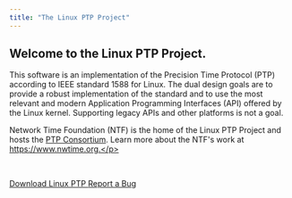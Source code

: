 ```yaml
---
title: "The Linux PTP Project"
---
```


## Welcome to the Linux PTP Project.

This software is an implementation of the Precision Time Protocol (PTP) according to IEEE standard 1588 for Linux. The dual design goals are to
provide a robust implementation of the standard and to use the most relevant and modern Application Programming Interfaces (API) offered by the Linux
kernel. Supporting legacy APIs and other platforms is not a goal.

Network Time Foundation (NTF) is the home of the Linux PTP Project and hosts the [PTP Consortium](https://www.nwtime.org/membership/join-the-consortium/). 
Learn more about the NTF's work at https://www.nwtime.org.</p>
<p><br />


  <div class="container text-center">
    <div class="row">
      <div class="mx-auto">
	    <a class="btn btn-lg btn-primary mr-3 mb-4" href="https://sourceforge.net/projects/linuxptp/files/latest/download">
		Download Linux PTP <i class="bi-download ml-2 "></i></a>
	    <a class="btn btn-lg btn-primary mr-3 mb-4" href="https://lists.sourceforge.net/lists/listinfo/linuxptp-users">
		Report a Bug <i class="bi-bug ml-2 "></i></a>
      </div>   
    </div>
  </div>
</section>
